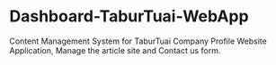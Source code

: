 # Dashboard-TaburTuai-WebApp
Content Management System for TaburTuai Company Profile Website Application, Manage the article site and Contact us form.

